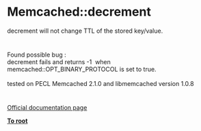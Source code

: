 # Memcached::decrement




<div class="phpcode"><span class="html">
decrement will not change TTL of the stored key/value.</span>
</div>
  

#


<div class="phpcode"><span class="html">
Found possible bug :<br>decrement fails and returns -1&#xA0; when memcached::OPT_BINARY_PROTOCOL is set to true.<br><br>tested on PECL Memcached 2.1.0 and libmemcached version 1.0.8</span>
</div>
  

#

[Official documentation page](https://www.php.net/manual/en/memcached.decrement.php)

**[To root](/README.md)**